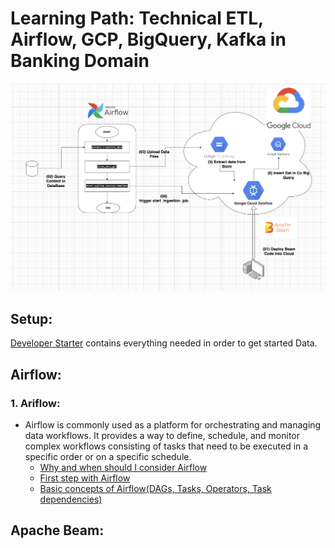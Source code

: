 # Learning Path: Technical ETL, Airflow, GCP, BigQuery, Kafka in Banking Domain

![image](./Screenshot%202023-06-07%20at%2008.58.26%20copy.png)



## Setup:
[Developer Starter](./00-install/README.md) contains everything needed in order to get started Data.

## Airflow:

### 1. Ariflow: 
- Airflow is commonly used as a platform for orchestrating and managing data workflows. It provides a way to define, schedule, and monitor complex workflows consisting of tasks that need to be executed in a specific order or on a specific schedule.
    - [Why and when should I consider Airflow](./00-when/README.md)
    - [First step with Airflow](./01-hello-airflow/README.md)
    - [Basic concepts of Airflow(DAGs, Tasks, Operators, Task dependencies)](./00-concepts/README.md)



## Apache Beam:
